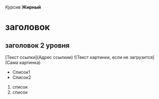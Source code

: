 *Курсив*
**Жирный**
# заголовок
## заголовок 2 уровня

[Текст ссылки](Адрес ссылкии)
![Текст картинки, если не загрузится](Сама картинка)

* Список1
* Список2

1. список
2. список
